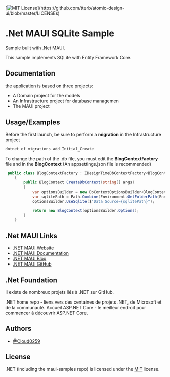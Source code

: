 [![MIT License](https://img.shields.io/apm/l/atomic-design-ui.svg?)](https://github.com/tterb/atomic-design-ui/blob/master/LICENSEs)


# .Net MAUI SQLite Sample

Sample built with .Net MAUI.

This sample implements SQLite with Entity Framework Core.

## Documentation


the application is based on three projects:  
* A Domain project for the models  
* An Infrastructure project for database managemen
* The MAUI project

## Usage/Examples

Before the first launch, be sure to perform a **migration** in the Infrastructure project

```
dotnet ef migrations add Initial_Create
```

To change the path of the .db file, you must edit the **BlogContextFactory** file and in the **BlogContext**
(An appsettings.json file is recommended)

```c#
 public class BlogContextFactory : IDesignTimeDbContextFactory<BlogContext>
    {
        public BlogContext CreateDbContext(string[] args)
        {
            var optionsBuilder = new DbContextOptionsBuilder<BlogContext>();
            var sqlitePath = Path.Combine(Environment.GetFolderPath(Environment.SpecialFolder.ApplicationData), "blog.db");
            optionsBuilder.UseSqlite($"Data Source={sqlitePath}");

            return new BlogContext(optionsBuilder.Options);
        }
    }
```


## .Net MAUI Links

* [.NET MAUI Website](https://github.com/dotnet/maui-samples#:~:text=.NET%20MAUI%20Website,NET%20MAUI%20GitHub)
* [.NET MAUI Documentation](https://github.com/dotnet/maui-samples#:~:text=.NET%20MAUI%20Website,NET%20MAUI%20GitHub)
* [.NET MAUI Blog](https://github.com/dotnet/maui-samples#:~:text=.NET%20MAUI%20Website,NET%20MAUI%20GitHub)
* [.NET MAUI GitHub](https://github.com/dotnet/maui-samples#:~:text=.NET%20MAUI%20Website,NET%20MAUI%20GitHub)
## .Net Foundation

Il existe de nombreux projets liés à .NET sur GitHub.

.NET home repo - liens vers des centaines de projets .NET, de Microsoft et de la communauté.
Accueil ASP.NET Core - le meilleur endroit pour commencer à découvrir ASP.NET Core.
## Authors

- [@Cloud0259](https://www.github.com/cloud0259)


## License

.NET (including the maui-samples repo) is licensed under the [MIT](https://choosealicense.com/licenses/mit/) license.

